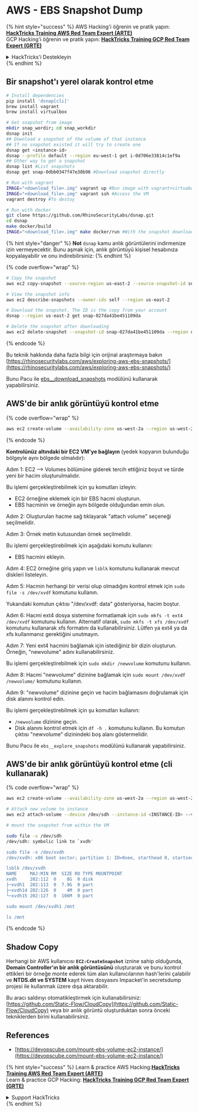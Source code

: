 # AWS - EBS Snapshot Dump

{% hint style="success" %}
AWS Hacking'i öğrenin ve pratik yapın:<img src="../../../../.gitbook/assets/image (1) (1).png" alt="" data-size="line">[**HackTricks Training AWS Red Team Expert (ARTE)**](https://training.hacktricks.xyz/courses/arte)<img src="../../../../.gitbook/assets/image (1) (1).png" alt="" data-size="line">\
GCP Hacking'i öğrenin ve pratik yapın: <img src="../../../../.gitbook/assets/image (2).png" alt="" data-size="line">[**HackTricks Training GCP Red Team Expert (GRTE)**<img src="../../../../.gitbook/assets/image (2).png" alt="" data-size="line">](https://training.hacktricks.xyz/courses/grte)

<details>

<summary>HackTricks'i Destekleyin</summary>

* [**abonelik planlarını**](https://github.com/sponsors/carlospolop) kontrol edin!
* **💬 [**Discord grubuna**](https://discord.gg/hRep4RUj7f) veya [**telegram grubuna**](https://t.me/peass) katılın ya da **Twitter'da** 🐦 [**@hacktricks\_live**](https://twitter.com/hacktricks\_live)**'i takip edin.**
* **Hacking ipuçlarını paylaşmak için** [**HackTricks**](https://github.com/carlospolop/hacktricks) ve [**HackTricks Cloud**](https://github.com/carlospolop/hacktricks-cloud) github reposuna PR gönderin.

</details>
{% endhint %}

## Bir snapshot'ı yerel olarak kontrol etme
```bash
# Install dependencies
pip install 'dsnap[cli]'
brew install vagrant
brew install virtualbox

# Get snapshot from image
mkdir snap_wordir; cd snap_workdir
dsnap init
## Download a snapshot of the volume of that instance
## If no snapshot existed it will try to create one
dsnap get <instance-id>
dsnap --profile default --region eu-west-1 get i-0d706e33814c1ef9a
## Other way to get a snapshot
dsnap list #List snapshots
dsnap get snap-0dbb0347f47e38b96 #Download snapshot directly

# Run with vagrant
IMAGE="<download_file>.img" vagrant up #Run image with vagrant+virtuabox
IMAGE="<download_file>.img" vagrant ssh #Access the VM
vagrant destroy #To destoy

# Run with docker
git clone https://github.com/RhinoSecurityLabs/dsnap.git
cd dsnap
make docker/build
IMAGE="<download_file>.img" make docker/run #With the snapshot downloaded
```
{% hint style="danger" %}
**Not** `dsnap` kamu anlık görüntülerini indirmenize izin vermeyecektir. Bunu aşmak için, anlık görüntüyü kişisel hesabınıza kopyalayabilir ve onu indirebilirsiniz:
{% endhint %}

{% code overflow="wrap" %}
```bash
# Copy the snapshot
aws ec2 copy-snapshot --source-region us-east-2 --source-snapshot-id snap-09cf5d9801f231c57 --destination-region us-east-2 --description "copy of snap-09cf5d9801f231c57"

# View the snapshot info
aws ec2 describe-snapshots --owner-ids self --region us-east-2

# Download the snapshot. The ID is the copy from your account
dsnap --region us-east-2 get snap-027da41be451109da

# Delete the snapshot after downloading
aws ec2 delete-snapshot --snapshot-id snap-027da41be451109da --region us-east-2
```
{% endcode %}

Bu teknik hakkında daha fazla bilgi için orijinal araştırmaya bakın [https://rhinosecuritylabs.com/aws/exploring-aws-ebs-snapshots/](https://rhinosecuritylabs.com/aws/exploring-aws-ebs-snapshots/)

Bunu Pacu ile [ebs\_\_download\_snapshots](https://github.com/RhinoSecurityLabs/pacu/wiki/Module-Details#ebs\_\_download\_snapshots) modülünü kullanarak yapabilirsiniz.

## AWS'de bir anlık görüntüyü kontrol etme

{% code overflow="wrap" %}
```bash
aws ec2 create-volume --availability-zone us-west-2a --region us-west-2  --snapshot-id snap-0b49342abd1bdcb89
```
{% endcode %}

**Kontrolünüz altındaki bir EC2 VM'ye bağlayın** (yedek kopyanın bulunduğu bölgeyle aynı bölgede olmalıdır):

Adım 1: EC2 –> Volumes bölümüne giderek tercih ettiğiniz boyut ve türde yeni bir hacim oluşturulmalıdır.

Bu işlemi gerçekleştirebilmek için şu komutları izleyin:

* EC2 örneğine eklemek için bir EBS hacmi oluşturun.
* EBS hacminin ve örneğin aynı bölgede olduğundan emin olun.

Adım 2: Oluşturulan hacme sağ tıklayarak "attach volume" seçeneği seçilmelidir.

Adım 3: Örnek metin kutusundan örnek seçilmelidir.

Bu işlemi gerçekleştirebilmek için aşağıdaki komutu kullanın:

* EBS hacmini ekleyin.

Adım 4: EC2 örneğine giriş yapın ve `lsblk` komutunu kullanarak mevcut diskleri listeleyin.

Adım 5: Hacmin herhangi bir verisi olup olmadığını kontrol etmek için `sudo file -s /dev/xvdf` komutunu kullanın.

Yukarıdaki komutun çıktısı "/dev/xvdf: data" gösteriyorsa, hacim boştur.

Adım 6: Hacmi ext4 dosya sistemine formatlamak için `sudo mkfs -t ext4 /dev/xvdf` komutunu kullanın. Alternatif olarak, `sudo mkfs -t xfs /dev/xvdf` komutunu kullanarak xfs formatını da kullanabilirsiniz. Lütfen ya ext4 ya da xfs kullanmanız gerektiğini unutmayın.

Adım 7: Yeni ext4 hacmini bağlamak için istediğiniz bir dizin oluşturun. Örneğin, "newvolume" adını kullanabilirsiniz.

Bu işlemi gerçekleştirebilmek için `sudo mkdir /newvolume` komutunu kullanın.

Adım 8: Hacmi "newvolume" dizinine bağlamak için `sudo mount /dev/xvdf /newvolume/` komutunu kullanın.

Adım 9: "newvolume" dizinine geçin ve hacim bağlamasını doğrulamak için disk alanını kontrol edin.

Bu işlemi gerçekleştirebilmek için şu komutları kullanın:

* `/newvolume` dizinine geçin.
* Disk alanını kontrol etmek için `df -h .` komutunu kullanın. Bu komutun çıktısı "newvolume" dizinindeki boş alanı göstermelidir.

Bunu Pacu ile `ebs__explore_snapshots` modülünü kullanarak yapabilirsiniz.

## AWS'de bir anlık görüntüyü kontrol etme (cli kullanarak)

{% code overflow="wrap" %}
```bash
aws ec2 create-volume --availability-zone us-west-2a --region us-west-2 --snapshot-id <snap-0b49342abd1bdcb89>

# Attach new volume to instance
aws ec2 attach-volume --device /dev/sdh --instance-id <INSTANCE-ID> --volume-id <VOLUME-ID>

# mount the snapshot from within the VM

sudo file -s /dev/sdh
/dev/sdh: symbolic link to `xvdh'

sudo file -s /dev/xvdh
/dev/xvdh: x86 boot sector; partition 1: ID=0xee, starthead 0, startsector 1, 16777215 sectors, extended partition table (last)\011, code offset 0x63

lsblk /dev/xvdh
NAME     MAJ:MIN RM  SIZE RO TYPE MOUNTPOINT
xvdh     202:112  0    8G  0 disk
├─xvdh1  202:113  0  7.9G  0 part
├─xvdh14 202:126  0    4M  0 part
└─xvdh15 202:127  0  106M  0 part

sudo mount /dev/xvdh1 /mnt

ls /mnt
```
{% endcode %}

## Shadow Copy

Herhangi bir AWS kullanıcısı **`EC2:CreateSnapshot`** iznine sahip olduğunda, **Domain Controller'ın bir anlık görüntüsünü** oluşturarak ve bunu kontrol ettikleri bir örneğe monte ederek tüm alan kullanıcılarının hash'lerini çalabilir ve **NTDS.dit ve SYSTEM** kayıt hives dosyasını Impacket'in secretsdump projesi ile kullanmak üzere dışa aktarabilir.

Bu aracı saldırıyı otomatikleştirmek için kullanabilirsiniz: [https://github.com/Static-Flow/CloudCopy](https://github.com/Static-Flow/CloudCopy) veya bir anlık görüntü oluşturduktan sonra önceki tekniklerden birini kullanabilirsiniz.

## References

* [https://devopscube.com/mount-ebs-volume-ec2-instance/](https://devopscube.com/mount-ebs-volume-ec2-instance/)

{% hint style="success" %}
Learn & practice AWS Hacking:<img src="../../../../.gitbook/assets/image (1) (1).png" alt="" data-size="line">[**HackTricks Training AWS Red Team Expert (ARTE)**](https://training.hacktricks.xyz/courses/arte)<img src="../../../../.gitbook/assets/image (1) (1).png" alt="" data-size="line">\
Learn & practice GCP Hacking: <img src="../../../../.gitbook/assets/image (2).png" alt="" data-size="line">[**HackTricks Training GCP Red Team Expert (GRTE)**<img src="../../../../.gitbook/assets/image (2).png" alt="" data-size="line">](https://training.hacktricks.xyz/courses/grte)

<details>

<summary>Support HackTricks</summary>

* Check the [**subscription plans**](https://github.com/sponsors/carlospolop)!
* **Join the** 💬 [**Discord group**](https://discord.gg/hRep4RUj7f) or the [**telegram group**](https://t.me/peass) or **follow** us on **Twitter** 🐦 [**@hacktricks\_live**](https://twitter.com/hacktricks\_live)**.**
* **Share hacking tricks by submitting PRs to the** [**HackTricks**](https://github.com/carlospolop/hacktricks) and [**HackTricks Cloud**](https://github.com/carlospolop/hacktricks-cloud) github repos.

</details>
{% endhint %}
